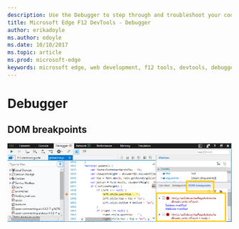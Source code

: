 ```yaml
---
description: Use the Debugger to step through and troubleshoot your code.
title: Microsoft Edge F12 DevTools - Debugger
author: erikadoyle
ms.author: edoyle
ms.date: 10/10/2017
ms.topic: article
ms.prod: microsoft-edge
keywords: microsoft edge, web development, f12 tools, devtools, debugger
---
```


# Debugger

## DOM breakpoints

![DOM breakpoints](./media/debugger_dom_breakpoints.PNG)